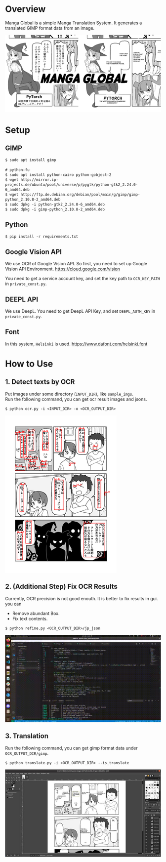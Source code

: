 # Overview
Manga Global is a simple Manga Translation System. It generates a translated GIMP format data from an image.

![top](assets/top.png)

# Setup
## GIMP
```
$ sudo apt install gimp

# python-fu
$ sudo apt install python-cairo python-gobject-2
$ wget http://mirror.ip-projects.de/ubuntu/pool/universe/p/pygtk/python-gtk2_2.24.0-6_amd64.deb
$ wget http://ftp.de.debian.org/debian/pool/main/g/gimp/gimp-python_2.10.8-2_amd64.deb
$ sudo dpkg -i python-gtk2_2.24.0-6_amd64.deb
$ sudo dpkg -i gimp-python_2.10.8-2_amd64.deb
```

## Python
```
$ pip install -r requirements.txt
```

## Google Vision API
We use OCR of Google Vision API. So first, you need to set up Google Vision API Environment.
https://cloud.google.com/vision

You need to get a service account key, and set the key path to `OCR_KEY_PATH` in `private_const.py`.  

## DEEPL API
We use DeepL. You need to get DeepL API Key, and set `DEEPL_AUTH_KEY` in `private_const.py`.

## Font
In this system, `Helsinki` is used.
https://www.dafont.com/helsinki.font

# How to Use
## 1. Detect texts by OCR
Put images under some directory (`INPUT_DIR`), like `sample_imgs`.  
Run the following command, you can get ocr result images and jsons.
```
$ python ocr.py -i <INPUT_DIR> -o <OCR_OUTPUT_DIR>
```

![ocr_result_sample](assets/ocr_sample.png)


## 2. (Additional Step) Fix OCR Results
Currently, OCR precision is not good enouth. It is better to fix results in gui. you can
- Remove abundant Box.
- Fix text contents.

```
$ python refine.py <OCR_OUTPUT_DIR>/jp_json
```

![gui](assets/gui.gif)


## 3. Translation
Run the following command, you can get gimp format data under `OCR_OUTPUT_DIR/gimp`.
```
$ python translate.py -i <OCR_OUTPUT_DIR> --is_translate
```
![gimp](assets/gimp.jpg)

